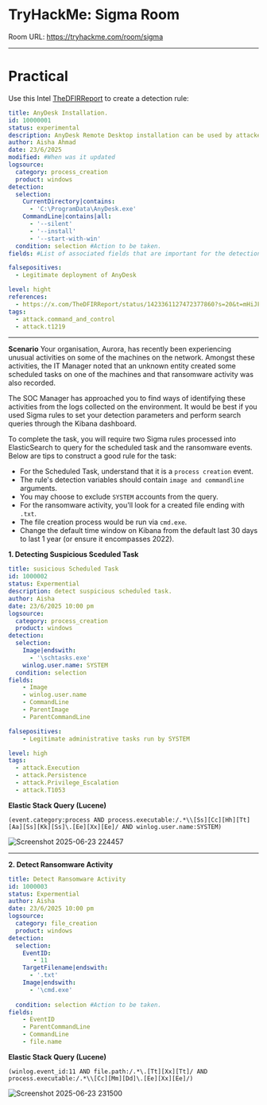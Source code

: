 
# TryHackMe: Sigma Room 

Room URL: https://tryhackme.com/room/sigma

---
# Practical 


Use this Intel [TheDFIRReport](https://twitter.com/TheDFIRReport/status/1423361127472377860?s=20&t=mHiJFnlfWH3cO3XdXEQo_Q) to create a detection rule: 

```yml
title: AnyDesk Installation.
id: 10000001
status: experimental
description: AnyDesk Remote Desktop installation can be used by attacker to gain remote access
author: Aisha Ahmad
date: 23/6/2025
modified: #When was it updated
logsource: 
  category: process_creation
  product: windows
detection:
  selection:
    CurrentDirectory|contains:
      - 'C:\ProgramData\AnyDesk.exe'
    CommandLine|contains|all: 
      - '--silent'
      - '--install'
      - '--start-with-win'
  condition: selection #Action to be taken.
fields: #List of associated fields that are important for the detection

falsepositives: 
  - Legitimate deployment of AnyDesk

level: hight 
references: 
  - https://x.com/TheDFIRReport/status/1423361127472377860?s=20&t=mHiJFnlfWH3cO3XdXEQo_Q
tags: 
  - attack.command_and_control
  - attack.t1219
```



---

**Scenario**
Your organisation, Aurora, has recently been experiencing unusual activities on some of the machines on the network. Amongst these activities, the IT Manager noted that an unknown entity created some scheduled tasks on one of the machines and that ransomware activity was also recorded.

The SOC Manager has approached you to find ways of identifying these activities from the logs collected on the environment. It would be best if you used Sigma rules to set your detection parameters and perform search queries through the Kibana dashboard.

To complete the task, you will require two Sigma rules processed into ElasticSearch to query for the scheduled task and the ransomware events. Below are tips to construct a good rule for the task:

- For the Scheduled Task, understand that it is a `process creation` event.
- The rule's detection variables should contain `image and commandline` arguments.
- You may choose to exclude `SYSTEM` accounts from the query.
- For the ransomware activity, you'll look for a created file ending with `.txt`.
- The file creation process would be run via `cmd.exe`.
- Change the default time window on Kibana from the default last 30 days to last 1 year (or ensure it encompasses 2022).

**1. Detecting Suspicious Sceduled Task**

```yml
title: susicious Scheduled Task
id: 1000002
status: Expermential
description: detect suspicious scheduled task.
author: Aisha
date: 23/6/2025 10:00 pm
logsource:
  category: process_creation
  product: windows
detection:
  selection:
    Image|endswith:
      - '\schtasks.exe'
    winlog.user.name: SYSTEM
  condition: selection 
fields: 
    - Image
    - winlog.user.name
    - CommandLine
    - ParentImage
    - ParentCommandLine

falsepositives: 
    - Legitimate administrative tasks run by SYSTEM

level: high 
tags: 
  - attack.Execution
  - attack.Persistence
  - attack.Privilege_Escalation
  - attack.T1053
```
**Elastic Stack Query (Lucene)**
```query
(event.category:process AND process.executable:/.*\\[Ss][Cc][Hh][Tt][Aa][Ss][Kk][Ss]\.[Ee][Xx][Ee]/ AND winlog.user.name:SYSTEM)
```
![Screenshot 2025-06-23 224457](https://github.com/user-attachments/assets/e28ad4c2-7573-4db2-9d12-19d6eda170c8)


---
**2. Detect Ransomware Activity**

```yml
title: Detect Ransomware Activity
id: 1000003
status: Expermential
author: Aisha
date: 23/6/2025 10:00 pm
logsource: 
  category: file_creation
  product: windows
detection:
  selection:
    EventID: 
       - 11
    TargetFilename|endswith:
      - '.txt'
    Image|endswith:
      - '\cmd.exe'
     
  condition: selection #Action to be taken.
fields:
    - EventID
    - ParentCommandLine
    - CommandLine
    - file.name
```

**Elastic Stack Query (Lucene)**
```query
(winlog.event_id:11 AND file.path:/.*\.[Tt][Xx][Tt]/ AND process.executable:/.*\\[Cc][Mm][Dd]\.[Ee][Xx][Ee]/)
```
![Screenshot 2025-06-23 231500](https://github.com/user-attachments/assets/00628f2c-994f-4d56-8132-03375c055823)
